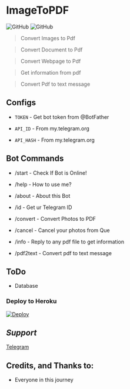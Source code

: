 # ImageToPDF

![GitHub](https://img.shields.io/github/license/AswanthVK/ImageToPDFV2Bot?label=license)
![GitHub](https://img.shields.io/badge/Version-Beta-green)

> Convert Images to Pdf

> Convert Document to Pdf

> Convert Webpage to Pdf 

> Get information from pdf

> Convert Pdf to text message 


## Configs

* `TOKEN`  - Get bot token from @BotFather

* `API_ID`     - From my.telegram.org 

* `API_HASH`    - From my.telegram.org


## Bot Commands

* /start - Check If Bot is Online!

* /help - How to use me?

* /about - About this Bot

* /id - Get ur Telegram ID

* /convert - Convert Photos to PDF

* /cancel - Cancel your photos from Que

* /info - Reply to any pdf file to get information 

* /pdf2text - Convert pdf to text message 

## ToDo

* Database

### Deploy to Heroku
[![Deploy](https://www.herokucdn.com/deploy/button.svg)](https://heroku.com/deploy?template=https://github.com/yozmelar2/ImageToPdfV2)



## *Support*
<a href="https://t.me/AswanthVK">
   <p> Telegram </p>
  </a>

## Credits, and Thanks to:

* Everyone in this journey 

